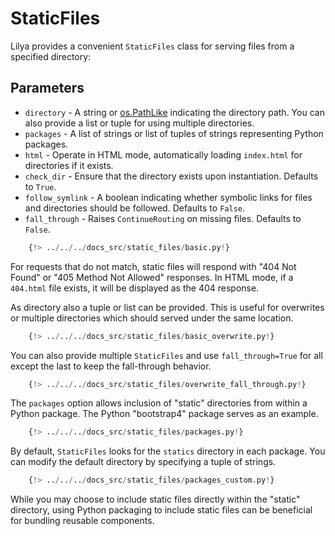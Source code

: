 # StaticFiles

Lilya provides a convenient `StaticFiles` class for serving files from a specified directory:

## Parameters

- `directory` - A string or [os.PathLike][pathlike] indicating the directory path. You can also provide a list or tuple for using multiple directories.
- `packages` - A list of strings or list of tuples of strings representing Python packages.
- `html` - Operate in HTML mode, automatically loading `index.html` for directories if it exists.
- `check_dir` - Ensure that the directory exists upon instantiation. Defaults to `True`.
- `follow_symlink` - A boolean indicating whether symbolic links for files and directories should be followed. Defaults to `False`.
- `fall_through` - Raises `ContinueRouting` on missing files. Defaults to `False`.

```python
    {!> ../../../docs_src/static_files/basic.py!}
```

For requests that do not match, static files will respond with "404 Not Found" or "405 Method Not Allowed" responses.
In HTML mode, if a `404.html` file exists, it will be displayed as the 404 response.

As directory also a tuple or list can be provided. This is useful for overwrites or multiple directories which should served under the same
location.

```python
    {!> ../../../docs_src/static_files/basic_overwrite.py!}
```

You can also provide multiple `StaticFiles` and use `fall_through=True` for all except the last to keep the fall-through behavior.

```python
    {!> ../../../docs_src/static_files/overwrite_fall_through.py!}
```

The `packages` option allows inclusion of "static" directories from within a Python package.
The Python "bootstrap4" package serves as an example.

```python
    {!> ../../../docs_src/static_files/packages.py!}
```

By default, `StaticFiles` looks for the `statics` directory in each package. You can modify the default directory by specifying a tuple of strings.

```python
    {!> ../../../docs_src/static_files/packages_custom.py!}
```

While you may choose to include static files directly within the "static" directory, using Python packaging to include static files can be beneficial for bundling reusable components.

[pathlike]: https://docs.python.org/3/library/os.html#os.PathLike
